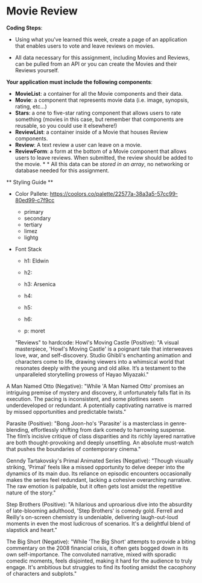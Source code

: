 # Movie Review

**Coding Steps**:

* Using what you've learned this week, create a page of an application that enables users to vote and leave reviews on movies.

* All data necessary for this assignment, including Movies and Reviews, can be pulled from an API or you can create the Movies and their Reviews yourself.

**Your application must include the following components**:
* **MovieList**: a container for all the Movie components and their data.  
* **Movie**: a component that represents movie data (i.e. image, synopsis, rating, etc…)
* **Stars**: a one to five-star rating component that allows users to rate something (movies in this case, but remember that components are reusable, so you could use it elsewhere!)
* **ReviewList**: a container inside of a Movie that houses Review components.
* **Review**: A text review a user can leave on a movie.
* **ReviewForm**: a form at the bottom of a Movie component that allows users to leave reviews. When submitted, the review should be added to the movie. * * All this data can be *stored in an array*, no networking or database needed for this assignment.

** Styling Guide **
* Color Pallete: https://coolors.co/palette/22577a-38a3a5-57cc99-80ed99-c7f9cc
    - primary
    - secondary
    - tertiary
    - limez
    - lightg

* Font Stack
    - h1: Eldwin
    - h2: 
    - h3: Arsenica

    - h4: 
    - h5: 
    - h6: 

    - p: moret

    "Reviews" to hardcode: 
    Howl's Moving Castle (Positive):
"A visual masterpiece, 'Howl's Moving Castle' is a poignant tale that interweaves love, war, and self-discovery. Studio Ghibli's enchanting animation and characters come to life, drawing viewers into a whimsical world that resonates deeply with the young and old alike. It’s a testament to the unparalleled storytelling prowess of Hayao Miyazaki."

A Man Named Otto (Negative):
"While 'A Man Named Otto' promises an intriguing premise of mystery and discovery, it unfortunately falls flat in its execution. The pacing is inconsistent, and some plotlines seem underdeveloped or redundant. A potentially captivating narrative is marred by missed opportunities and predictable twists."

Parasite (Positive):
"Bong Joon-ho's 'Parasite' is a masterclass in genre-blending, effortlessly shifting from dark comedy to harrowing suspense. The film’s incisive critique of class disparities and its richly layered narrative are both thought-provoking and deeply unsettling. An absolute must-watch that pushes the boundaries of contemporary cinema."

Genndy Tartakovsky's Primal Animated Series (Negative):
"Though visually striking, 'Primal' feels like a missed opportunity to delve deeper into the dynamics of its main duo. Its reliance on episodic encounters occasionally makes the series feel redundant, lacking a cohesive overarching narrative. The raw emotion is palpable, but it often gets lost amidst the repetitive nature of the story."

Step Brothers (Positive):
"A hilarious and uproarious dive into the absurdity of late-blooming adulthood, 'Step Brothers' is comedy gold. Ferrell and Reilly's on-screen chemistry is undeniable, delivering laugh-out-loud moments in even the most ludicrous of scenarios. It's a delightful blend of slapstick and heart."

The Big Short (Negative):
"While 'The Big Short' attempts to provide a biting commentary on the 2008 financial crisis, it often gets bogged down in its own self-importance. The convoluted narrative, mixed with sporadic comedic moments, feels disjointed, making it hard for the audience to truly engage. It's ambitious but struggles to find its footing amidst the cacophony of characters and subplots."